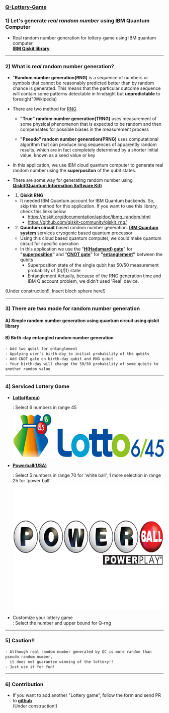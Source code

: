 ### [Q-Lottery-Game](https://share.streamlit.io/denny-hwang/q-lottery-game/main/main.py)

### 1) Let's generate *real random number* using IBM Quantum Computer

- Real random number generation for lottery-game using IBM quantum computer  
**[IBM Qiskit library](https://qiskit.org/)**

---

### 2) What is *real* random number generation?

- "**Random number generation(RNG)** is a sequence of numbers or symbols that cannot be reasonably predicted better than by random chance is generated. 
This means that the particular outcome sequence will contain some patterns detectable in hindsight but **unpredictable** to foresight"(Wikipedia)   

- There are two method for [RNG](https://en.wikipedia.org/wiki/Random_number_generation)

    - **"True" random number generation(TRNG)** uses measurement of some physical phenomenon that is expected to be random and then compensates 
    for possible biases in the measurement process

    - **"Pseudo" random number generation(PRNG)** uses computational algorithm that can produce long sequences of apparently random results, 
    which are in fact completely determined by a shorter initial value, known as a seed value or key


- In this application, we use IBM cloud quantum computer to generate real random number using the **superpositon** of the qubit states. 
- There are some way for generating random number using **[Qiskit(Quantum Information Software Kit)](https://qiskit.org/)**

-  1) **Qiskit RNG**
    - It needed IBM Quantum account for IBM Quantum backends. So, skip this method for this application.
    If you want to use this library, check this links below  
        - https://qiskit.org/documentation/apidoc/ibmq_random.html  
        - https://github.com/qiskit-community/qiskit_rng/
-  2) **Qauntum circuit** based random number generation. **[IBM Quantum system](https://quantum-computing.ibm.com/services/docs/services/manage/systems/)** services cryogenic based quantum processor
    - Using this cloud based quantum computer, we could make quantum circuit for specific operation
    - In this application we use the "**[H(Hadamard) gate](https://learn.qiskit.org/course/ch-states/single-qubit-gates#hgate)**" for 
    **"[superposition](https://en.wikipedia.org/wiki/Quantum_superposition)"** and "**[CNOT gate](https://qiskit.org/textbook/ch-gates/multiple-qubits-entangled-states.html#cnot)**" for **"[entanglement](https://en.wikipedia.org/wiki/Quantum_entanglement)"** between the qubits  
        * Superposition state of the single qubit has 50/50 measurement probability of |0⟩/|1⟩ state  
        * Entanglement 
        Actually, because of the RNG generation time and IBM Q account problem, we didn't used 'Real' device. 

(Under construction!!, Insert bloch sphere here!) 

---

### 3) There are two mode for random number generation
        
#### A) Simple random number generation using quantum circuit using qiskit library

#### B) Birth-day entangled random number generation
        
    - Add two qubit for entanglement
    - Applying user's birth-day to initial probability of the qubits
    - Add CNOT gate on birth-day qubit and RNG qubit
    - Your birth-day will change the 50/50 probability of some qubits to another random value 
    
---
    
### 4) Serviced Lottery Game

- **[Lotto(Korea)](https://dhlottery.co.kr/)**

  : Select 6 numbers in range 45  
  <img src="src/Lotto645.jpg" width="600" height="150">

- **[Powerball(USA)](https://www.powerball.com/)**

  : Select 5 numbers in range 70 for 'white ball', 1 more selection in range 25 for 'power ball'  
  <img src="src/Powerball.png" width="600" height="400">
- Customize your lottery game  
  : Select the number and upper bound for Q-rng
  
---
### 5) Caution!!

    - Although real random number generated by QC is more random than pseudo random number, 
      it does not guarantee winning of the lottery!! 
    - Just use it for fun!

---
### 6) Contribution
    
- If you want to add another "Lottery game", follow the form and send PR to **[github](https://github.com/Denny-Hwang/q-lottery-game)**  
(Under construction!)
